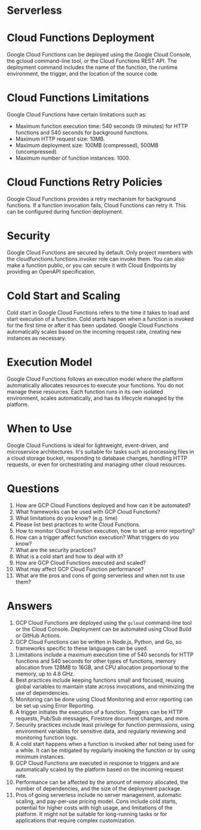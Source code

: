 # Serverless
# Cloud Functions Deployment
Google Cloud Functions can be deployed using the Google Cloud Console, the gcloud command-line tool, or the Cloud Functions REST API. The deployment command includes the name of the function, the runtime environment, the trigger, and the location of the source code.

# Cloud Functions Limitations
Google Cloud Functions have certain limitations such as:
- Maximum function execution time: 540 seconds (9 minutes) for HTTP functions and 540 seconds for background functions.
- Maximum HTTP request size: 10MB.
- Maximum deployment size: 100MB (compressed), 500MB (uncompressed).
- Maximum number of function instances: 1000.

# Cloud Functions Retry Policies
Google Cloud Functions provides a retry mechanism for background functions. If a function invocation fails, Cloud Functions can retry it. This can be configured during function deployment.

# Security
Google Cloud Functions are secured by default. Only project members with the cloudfunctions.functions.invoker role can invoke them. You can also make a function public, or you can secure it with Cloud Endpoints by providing an OpenAPI specification.

# Cold Start and Scaling
Cold start in Google Cloud Functions refers to the time it takes to load and start execution of a function. Cold starts happen when a function is invoked for the first time or after it has been updated. Google Cloud Functions automatically scales based on the incoming request rate, creating new instances as necessary.

# Execution Model
Google Cloud Functions follows an execution model where the platform automatically allocates resources to execute your functions. You do not manage these resources. Each function runs in its own isolated environment, scales automatically, and has its lifecycle managed by the platform.

# When to Use
Google Cloud Functions is ideal for lightweight, event-driven, and microservice architectures. It's suitable for tasks such as processing files in a cloud storage bucket, responding to database changes, handling HTTP requests, or even for orchestrating and managing other cloud resources.

# Questions
1. How are GCP Cloud Functions deployed and how can it be automated?
2. What frameworks can be used with GCP Cloud Functions?
3. What limitations do you know? (e.g. time)
4. Please list best practices to write Cloud Functions.
5. How to monitor Cloud Function execution, how to set up error reporting?
6. How can a trigger affect function execution? What triggers do you know?
7. What are the security practices?
8. What is a cold start and how to deal with it?
9. How are GCP Cloud Functions executed and scaled?
10. What may affect GCP Cloud Function performance?
11. What are the pros and cons of going serverless and when not to use them?

# Answers
1. GCP Cloud Functions are deployed using the `gcloud` command-line tool or the Cloud Console. Deployment can be automated using Cloud Build or GitHub Actions.
2. GCP Cloud Functions can be written in Node.js, Python, and Go, so frameworks specific to these languages can be used.
3. Limitations include a maximum execution time of 540 seconds for HTTP functions and 540 seconds for other types of functions, memory allocation from 128MB to 16GB, and CPU allocation proportional to the memory, up to 4.8 GHz.
4. Best practices include keeping functions small and focused, reusing global variables to maintain state across invocations, and minimizing the use of dependencies.
5. Monitoring can be done using Cloud Monitoring and error reporting can be set up using Error Reporting.
6. A trigger initiates the execution of a function. Triggers can be HTTP requests, Pub/Sub messages, Firestore document changes, and more.
7. Security practices include least privilege for function permissions, using environment variables for sensitive data, and regularly reviewing and monitoring function logs.
8. A cold start happens when a function is invoked after not being used for a while. It can be mitigated by regularly invoking the function or by using minimum instances.
9. GCP Cloud Functions are executed in response to triggers and are automatically scaled by the platform based on the incoming request rate.
10. Performance can be affected by the amount of memory allocated, the number of dependencies, and the size of the deployment package.
11. Pros of going serverless include no server management, automatic scaling, and pay-per-use pricing model. Cons include cold starts, potential for higher costs with high usage, and limitations of the platform. It might not be suitable for long-running tasks or for applications that require complex customization.